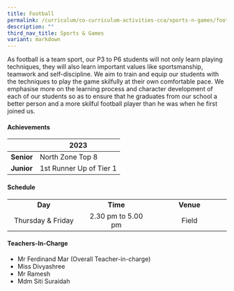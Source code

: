 ```yaml
---
title: Football
permalink: /curriculum/co-curriculum-activities-cca/sports-n-games/football/
description: ""
third_nav_title: Sports & Games
variant: markdown
---
```

<p>As football is a team sport, our P3 to P6 students will not only learn playing techniques, they will also learn important values like sportsmanship, teamwork and self-discipline. We aim to&nbsp;train and equip our students with the techniques to play the game skilfully at their own comfortable pace. We emphasise more on the learning process and character development of each of our students so as to ensure that he graduates from our school a better person and a more skilful football player than he was when he first joined us.</p>

<h4><strong>Achievements</strong></h4>


|  | 2023 |
| -------- | -------- |
| **Senior**     | North Zone Top 8     |
| **Junior**     | 1st Runner Up of Tier 1     |

<h4><strong>Schedule</strong></h4>
<table>
<tbody>
<tr>
<td style="text-align: center;" width="240"><strong>Day</strong></td>
<td style="text-align: center;" width="270"><strong>Time</strong></td>
<td style="text-align: center;" width="270"><strong>Venue</strong></td>
</tr>
<tr>
<td style="text-align: center;" width="76">Thursday &amp; Friday</td>
<td style="text-align: center;" width="139">2.30 pm to 5.00 pm</td>
<td style="text-align: center;" width="156">Field</td>
</tr>


</tbody>
</table>
<h4><strong>Teachers-In-Charge</strong></h4>
<ul>
<li>Mr Ferdinand Mar (Overall Teacher-in-charge)</li>
<li>Miss Divyashree</li>
<li>Mr Ramesh</li>
<li>Mdm Siti Suraidah</li>
</ul>